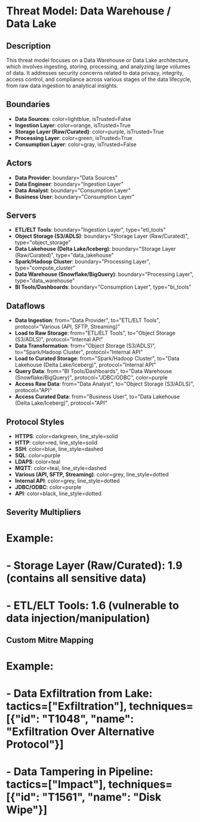 # Threat Model: Data Warehouse / Data Lake

## Description
This threat model focuses on a Data Warehouse or Data Lake architecture, which involves ingesting, storing, processing, and analyzing large volumes of data. It addresses security concerns related to data privacy, integrity, access control, and compliance across various stages of the data lifecycle, from raw data ingestion to analytical insights.

## Boundaries
- **Data Sources**: color=lightblue, isTrusted=False
- **Ingestion Layer**: color=orange, isTrusted=True
- **Storage Layer (Raw/Curated)**: color=purple, isTrusted=True
- **Processing Layer**: color=green, isTrusted=True
- **Consumption Layer**: color=gray, isTrusted=False

## Actors
- **Data Provider**: boundary="Data Sources"
- **Data Engineer**: boundary="Ingestion Layer"
- **Data Analyst**: boundary="Consumption Layer"
- **Business User**: boundary="Consumption Layer"

## Servers
- **ETL/ELT Tools**: boundary="Ingestion Layer", type="etl_tools"
- **Object Storage (S3/ADLS)**: boundary="Storage Layer (Raw/Curated)", type="object_storage"
- **Data Lakehouse (Delta Lake/Iceberg)**: boundary="Storage Layer (Raw/Curated)", type="data_lakehouse"
- **Spark/Hadoop Cluster**: boundary="Processing Layer", type="compute_cluster"
- **Data Warehouse (Snowflake/BigQuery)**: boundary="Processing Layer", type="data_warehouse"
- **BI Tools/Dashboards**: boundary="Consumption Layer", type="bi_tools"

## Dataflows
- **Data Ingestion**: from="Data Provider", to="ETL/ELT Tools", protocol="Various (API, SFTP, Streaming)"
- **Load to Raw Storage**: from="ETL/ELT Tools", to="Object Storage (S3/ADLS)", protocol="Internal API"
- **Data Transformation**: from="Object Storage (S3/ADLS)", to="Spark/Hadoop Cluster", protocol="Internal API"
- **Load to Curated Storage**: from="Spark/Hadoop Cluster", to="Data Lakehouse (Delta Lake/Iceberg)", protocol="Internal API"
- **Query Data**: from="BI Tools/Dashboards", to="Data Warehouse (Snowflake/BigQuery)", protocol="JDBC/ODBC", color=purple
- **Access Raw Data**: from="Data Analyst", to="Object Storage (S3/ADLS)", protocol="API"
- **Access Curated Data**: from="Business User", to="Data Lakehouse (Delta Lake/Iceberg)", protocol="API"

## Protocol Styles
- **HTTPS**: color=darkgreen, line_style=solid
- **HTTP**: color=red, line_style=solid
- **SSH**: color=blue, line_style=dashed
- **SQL**: color=purple
- **LDAPS**: color=teal
- **MQTT**: color=teal, line_style=dashed
- **Various (API, SFTP, Streaming)**: color=grey, line_style=dotted
- **Internal API**: color=grey, line_style=dotted
- **JDBC/ODBC**: color=purple
- **API**: color=black, line_style=dotted

## Severity Multipliers
# Example:
# - **Storage Layer (Raw/Curated)**: 1.9 (contains all sensitive data)
# - **ETL/ELT Tools**: 1.6 (vulnerable to data injection/manipulation)

## Custom Mitre Mapping
# Example:
# - **Data Exfiltration from Lake**: tactics=["Exfiltration"], techniques=[{"id": "T1048", "name": "Exfiltration Over Alternative Protocol"}]
# - **Data Tampering in Pipeline**: tactics=["Impact"], techniques=[{"id": "T1561", "name": "Disk Wipe"}]